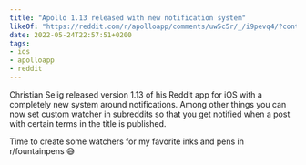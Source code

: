 ```yaml
---
title: "Apollo 1.13 released with new notification system"
likeOf: "https://reddit.com/r/apolloapp/comments/uw5c5r/_/i9pevq4/?context=1"
date: 2022-05-24T22:57:51+0200
tags:
- ios
- apolloapp
- reddit
---
```

Christian Selig released version 1.13 of his Reddit app for iOS with a completely new system around notifications. Among other things you can now set custom watcher in subreddits so that you get notified when a post with certain terms in the title is published.

Time to create some watchers for my favorite inks and pens in r/fountainpens 😅